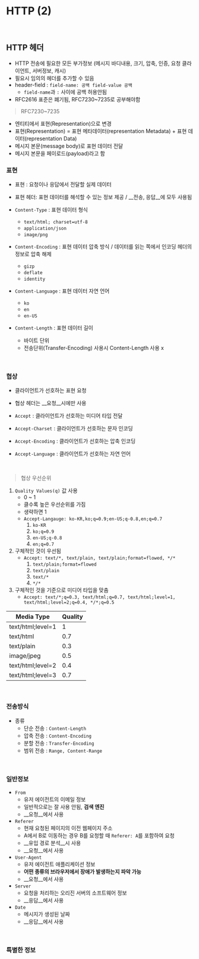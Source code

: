 # HTTP (2)

​    

## HTTP 헤더

- HTTP 전송에 필요한 모든 부가정보 (메시지 바디내용, 크기, 압축, 인증, 요청 클라이언트, 서버정보, 캐시)
- 필요시 임의의 헤더를 추가할 수 있음
- header-field : `field-name: 공백 field-value 공백`
  - `field-name`과 `:` 사이에 공백 허용안됨
- RFC2616 표준은 폐기됨, RFC7230~7235로 공부해야함



> RFC7230~7235

- 엔티티에서 표현(Representation)으로 변경
- 표현(Representation) = 표현 메타데이터(representation Metadata) + 표현 데이터(representation Data)
- 메시지 본문(message body)로 표현 데이터 전달
- 메시지 본문을 페이로드(payload)라고 함



### 표현

- 표현 : 요청이나 응답에서 전달할 실제 데이터
- 표현 헤더: 표현 데이터를 해석할 수 있는 정보 제공 / __전송, 응답__에 모두 사용됨

- `Content-Type` : 표현 데이터 형식
  - `text/html; charset=utf-8`
  - `application/json`
  - `image/png`
- `Content-Encoding` : 표현 데이터 압축 방식 / 데이터를 읽는 쪽에서 인코딩 헤더의 정보로 압축 해제
  - `gizp`
  - `deflate`
  - `identity`
- `Content-Language` : 표현 데이터 자연 언어
  - `ko`
  - `en`
  - `en-US`
- `Content-Length` : 표현 데이터 길이
  - 바이트 단위
  - 전송단위(Transfer-Encoding) 사용시 Content-Length 사용 x

​    

### 협상

- 클라이언트가 선호하는 표현 요청
- 협상 헤더는 __요청__시에만 사용

- `Accept` : 클라이언트가 선호하는 미디어 타입 전달
- `Accept-Charset` : 클라이언트가 선호하는 문자 인코딩
- `Accept-Encoding` : 클라이언트가 선호하는 압축 인코딩
- `Accept-Language` : 클라이언트가 선호하는 자연 언어

​    

> 협상 우선순위

1. `Quality Values(q)` 값 사용
   - 0 ~ 1
   - 클수록 높은 우선순위를 가짐
   - 생략하면 1
   - `Accept-Langauge: ko-KR,ko;q=0.9;en-US;q-0.8,en;q=0.7`
     1. `ko-KR`
     2. `ko;q=0.9`
     3. `en-US;q-0.8`
     4. `en;q=0.7`
2. 구체적인 것이 우선됨
   - `Accept: text/*, text/plain, text/plain;format=flowed, */*`
     1. `text/plain;format=flowed`
     2. `text/plain`
     3. `text/*`
     4. `*/*`
3. 구체적인 것을 기준으로 미디어 타입을 맞춤
   - `Accept: text/*;q=0.3, text/html;q=0.7, text/html;level=1, text/html;level=2;q=0.4, */*;q=0.5`

| Media Type        | Quality |
| ----------------- | ------- |
| text/html;level=1 | 1       |
| text/html         | 0.7     |
| text/plain        | 0.3     |
| image/jpeg        | 0.5     |
| text/html;level=2 | 0.4     |
| text/html;level=3 | 0.7     |

​    

### 전송방식

- 종류
  - 단순 전송 : `Content-Length`
  - 압축 전송 : `Content-Encoding`
  - 분할 전송 : `Transfer-Encoding` 
  - 범위 전송 : `Range, Content-Range`

​    

### 일반정보

- `From`
  - 유저 에이전트의 이메일 정보
  - 일반적으로는 잘 사용 안됨, __검색 엔진__
  - __요청__에서 사용
- `Referer`
  - 현재 요청된 페이지의 이전 웹페이지 주소
  - A에서 B로 이동하는 경우 B를 요청할 때 `Referer: A`를 포함하여 요청
  - __유입 경로 분석__시 사용
  - __요청__에서 사용
- `User-Agent`
  - 유저 에이전트 애플리케이션 정보
  - __어떤 종류의 브라우저에서 장애가 발생하는지 파악 가능__
  - __요청__에서 사용
- `Server`
  - 요청을 처리하는 오리진 서버의 소프트웨어 정보
  - __응답__에서 사용
- `Date`
  - 메시지가 생성된 날짜
  - __응답__에서 사용

​    

### 특별한 정보

